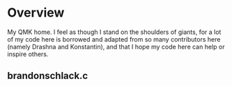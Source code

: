 # Overview

My QMK home. I feel as though I stand on the shoulders of giants, for a lot of my code here is borrowed and adapted from so many contributors here (namely Drashna and Konstantin), and that I hope my code here can help or inspire others.

## brandonschlack.c

